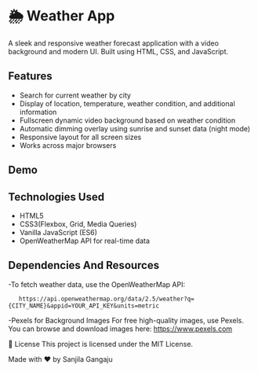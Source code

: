 # 🌦️ Weather App

A sleek and responsive weather forecast application with a video background and modern UI. Built using HTML, CSS, and JavaScript.

## Features
* Search for current weather by city  
* Display of location, temperature, weather condition, and additional information  
* Fullscreen dynamic video background based on weather condition  
* Automatic dimming overlay using sunrise and sunset data (night mode)  
* Responsive layout for all screen sizes  
* Works across major browsers 

## Demo

## Technologies Used
* HTML5
* CSS3(Flexbox, Grid, Media Queries)
* Vanilla JavaScript (ES6)
* OpenWeatherMap API for real-time data

## Dependencies And Resources
-To fetch weather data, use the OpenWeatherMap API:
```
   https://api.openweathermap.org/data/2.5/weather?q={CITY_NAME}&appid=YOUR_API_KEY&units=metric
```
-Pexels for Background Images
For free high-quality images, use Pexels. You can browse and download images here:
 https://www.pexels.com

📄 License
This project is licensed under the MIT License.

Made with ❤️ by Sanjila Gangaju
